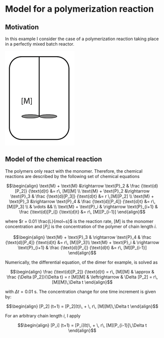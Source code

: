 # Model for a polymerization reaction

## Motivation

In this example I consider the case of a polymerization reaction taking place in a perfectly mixed batch reactor. 

![Icon of a batch reactor](ReadMeObjects/IconReactor.png)

## Model of the chemical reaction
The polymers only react with the monomer. Therefore, the chemical reactions are described by the following set of chemical equations

```math
\begin{align}
\text{M} + \text{M} &\rightarrow \text{P}_2 & \frac {\text{d}[P_2]} {\text{d}t} &= r\, [M][M] \\
\text{M} + \text{P}_2 &\rightarrow \text{P}_3 & \frac {\text{d}[P_3]} {\text{d}t} &= r \,[M][P_2] \\
\text{M} + \text{P}_3 &\rightarrow \text{P}_4 & \frac {\text{d}[P_4]} {\text{d}t} &= r\, [M][P_3] \\
& \vdots && \\
\text{M} + \text{P}_i & \rightarrow \text{P}_{i+1} & \frac {\text{d}[P_i]} {\text{d}t} &= r\, [M][P_{i-1}]
\end{align}
```


where $r = 0.01 \frac{L}{mol~s}$ is the reaction rate, $[M]$ is the monomer concentration and $[P_i]$ is the concentration of the polymer of chain length $i$. 

```math
\begin{align}
\text{M} + \text{P}_3 & \rightarrow \text{P}_4 & \frac {\text{d}[P_4]} {\text{d}t} &= r\, [M][P_3]\\

\text{M} + \text{P}_i & \rightarrow \text{P}_{i+1} & \frac {\text{d}[P_i]} {\text{d}t} &= r\, [M][P_{i-1}]
\end{align}
```

Numerically, the differential equation, of the dimer for example, is solved as
```math
\begin{align}
\frac {\text{d}[P_2]} {\text{d}t} = r\, [M][M] & \approx & \frac {\Delta [P_2]}{\Delta t} = r [M][M]  & \leftrightarrow & \Delta [P_2] = r\, [M][M]\,\Delta t
\end{align}
```

with $\Delta t = 0.01$ s. The concentration change for one time increment is given by:
```math
\begin{align}
[P_2] (t+1) = [P_2](t)\, + \, r\, [M][M]\,\Delta t
\end{align}
```
For an arbitrary chain length $i$, I apply
```math
\begin{align}
[P_i] (t+1) = [P_i](t)\, + \, r\, [M][P_{i-1}]\,\Delta t
\end{align}
```
